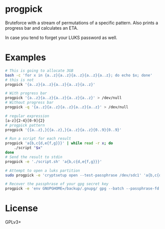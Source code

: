 # progpick

Bruteforce with a stream of permutations of a specific pattern. Also prints a
progress bar and calculates an ETA.

In case you tend to forget your LUKS password as well.

# Examples

```sh
# This is going to allocate 3GB
bash -c 'for x in {a..z}{a..z}{a..z}{a..z}{a..z}; do echo $x; done'
# this is not
progpick '{a..z}{a..z}{a..z}{a..z}{a..z}'

# With progress bar
progpick '{a..z}{a..z}{a..z}{a..z}{a..z}' > /dev/null
# Without progress bar
progpick -q '{a..z}{a..z}{a..z}{a..z}{a..z}' > /dev/null

# regular expression
[a-z]{2-4}[0-9]{2}
# progpick pattern
progpick '{{a..z},}{{a..z},}{a..z}{a..z}{0..9}{0..9}'

# Run a script for each result
progpick 'a{b,c{d,e{f,g}}}' | while read -r x; do
    ./script "$x"
done
# Send the result to stdin
progpick -e './script.sh' 'a{b,c{d,e{f,g}}}'

# Attempt to open a luks partition
sudo progpick -e 'cryptsetup open --test-passphrase /dev/sdc1' 'a{b,c{d,e{f,g}}}'

# Recover the passphrase of your gpg secret key
progpick -e 'env GNUPGHOME=/backup/.gnupg/ gpg --batch --passphrase-fd 0 --pinentry-mode loopback --export-secret-keys YOUR_FINGERPRINT' "$(cat pattern.txt)"
```

# License

GPLv3+
